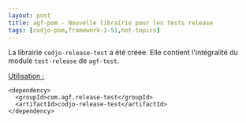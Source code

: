 ```yaml
---
layout: post
title: agf-pom - Nouvelle librairie pour les tests release
tags: [codjo-pom,framework-1-51,hot-topics]
---
```

La librairie ```codjo-release-test``` a été créée. Elle contient l'intégralité du module ```test-release``` de ```agf-test```.

<u>Utilisation :</u>
```
<dependency>
  <groupId>com.agf.release-test</groupId>
  <artifactId>codjo-release-test</artifactId>
</dependency>
```